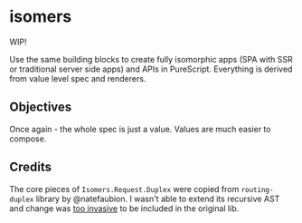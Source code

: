 # isomers

WIP!

Use the same building blocks to create fully isomorphic apps (SPA with SSR or traditional server side apps) and APIs in PureScript. Everything is derived from value level spec and renderers.

## Objectives

Once again - the whole spec is just a value. Values are much easier to compose.

## Credits

The core pieces of `Isomers.Request.Duplex` were copied from `routing-duplex` library by @natefaubion. I wasn't able to extend its recursive AST and change was [too invasive](https://github.com/natefaubion/purescript-routing-duplex/issues/19) to be included in the original lib.
